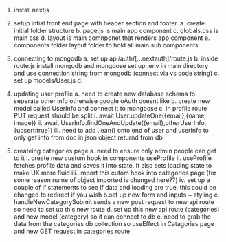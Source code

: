1. install nextjs
2. setup intial front end page with header section and footer.
  a. create initial folder structure
  b. page.js is main app component
  c. globals.css is main css
  d. layout is main comnponet that renders app component
  e. components folder layout folder to hold all main sub components
3. connecting to mongodb
  a. set up api/auth/[...nextauth]/route.js
  b. inside route.js install mongodb and mongoose
    set up .env in main directory and use connection string from mongodb (connect via vs code string)
  c. set up models/User.js
  d.


6. updating user profile
  a. need to create new database schema to seperate other info otherwise google oAuth doesnt like
  b. create new model called UserInfo and connect it to mongoose
  c. in profile route PUT request should be split
    i. await User.updateOne({email},{name, image})
    ii. await UserInfo.findOneAndUpdate({email},otherUserInfo, {upsert:true})
    iii. need to add .lean() onto end of user and userInfo to only get info from doc in json object returnd from db

7. createing categories page
  a. need to ensure only admin people can get to it
    i. create new custom hook in components useProfile
    ii. useProfile fetches profile data and saves it into state.  It also sets loading state to make UX more fluid
    iii. import this cutom hook into categories page (for some reason name of object imported is changed here??)
    iv. set up a couple of if statements to see if data and loading are true.  this could be changed to redirect if you wish
  b.set up new form and inputs + styling
  c. handleNewCategorySubmit sends a new post request to new api route so need to set up this new route
  d. set up this new api route (categories) and new model (category) so it can connect to db
  e. need to grab the data from the categories db collection so useEffect in Catagories page and new GET request in categories route